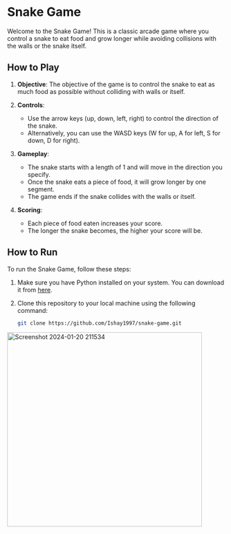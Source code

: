 # Snake Game

Welcome to the Snake Game! This is a classic arcade game where you control a snake to eat food and grow longer while avoiding collisions with the walls or the snake itself.

## How to Play

1. **Objective**: The objective of the game is to control the snake to eat as much food as possible without colliding with walls or itself.

2. **Controls**: 
   - Use the arrow keys (up, down, left, right) to control the direction of the snake.
   - Alternatively, you can use the WASD keys (W for up, A for left, S for down, D for right).

3. **Gameplay**:
   - The snake starts with a length of 1 and will move in the direction you specify.
   - Once the snake eats a piece of food, it will grow longer by one segment.
   - The game ends if the snake collides with the walls or itself.

4. **Scoring**:
   - Each piece of food eaten increases your score.
   - The longer the snake becomes, the higher your score will be.

## How to Run

To run the Snake Game, follow these steps:

1. Make sure you have Python installed on your system. You can download it from [here](https://www.python.org/downloads/).
   
2. Clone this repository to your local machine using the following command:

   ```bash
   git clone https://github.com/Ishay1997/snake-game.git
 <img width="450" alt="Screenshot 2024-01-20 211534" src="Screenshot 2024-02-10 122554.png">

